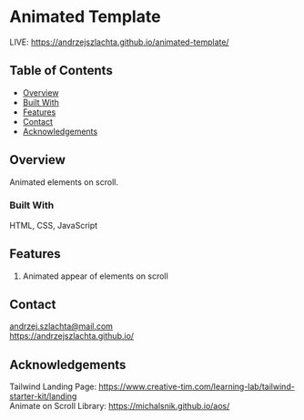 # Animated Template
LIVE: https://andrzejszlachta.github.io/animated-template/

## Table of Contents

- [Overview](#overview)
- [Built With](#built-with)
- [Features](#features)
- [Contact](#contact)
- [Acknowledgements](#acknowledgements)

## Overview

Animated elements on scroll.

### Built With

HTML, CSS, JavaScript

## Features

1. Animated appear of elements on scroll

## Contact

andrzej.szlachta@mail.com  
https://andrzejszlachta.github.io/  

## Acknowledgements

Tailwind Landing Page: https://www.creative-tim.com/learning-lab/tailwind-starter-kit/landing  
Animate on Scroll Library: https://michalsnik.github.io/aos/
